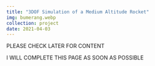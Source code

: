 ```yaml
---
title: "3DOF Simulation of a Medium Altitude Rocket"
img: bumerang.webp
collection: project
date: 2021-04-03
---
```


PLEASE CHECK LATER FOR CONTENT

I WILL COMPLETE THIS PAGE AS SOON AS POSSIBLE
